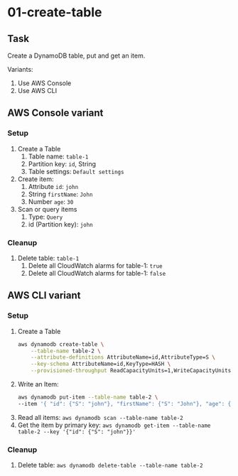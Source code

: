 # 01-create-table

## Task

Create a DynamoDB table, put and get an item.

Variants:

1. Use AWS Console
2. Use AWS CLI

## AWS Console variant

### Setup

1. Create a Table
    1. Table name: `table-1`
    2. Partition key: `id`, String
    3. Table settings: `Default settings`
2. Create item:
    1. Attribute `id`: `john`
    2. String `firstName`: `John`
    3. Number `age`: `30`
3. Scan or query items
    1. Type: `Query`
    2. id (Partition key): `john`

### Cleanup

1. Delete table: `table-1`
    1. Delete all CloudWatch alarms for table-1: `true`
    2. Delete all CloudWatch alarms for table-1: `false`

## AWS CLI variant

### Setup

1. Create a Table
   ```bash
   aws dynamodb create-table \
       --table-name table-2 \
       --attribute-definitions AttributeName=id,AttributeType=S \
       --key-schema AttributeName=id,KeyType=HASH \
       --provisioned-throughput ReadCapacityUnits=1,WriteCapacityUnits=1
   ```
2. Write an Item:
   ```bash
   aws dynamodb put-item --table-name table-2 \
   --item '{ "id": {"S": "john"}, "firstName": {"S": "John"}, "age": {"N": "30"} }'
   ```
3. Read all items: `aws dynamodb scan --table-name table-2`
4. Get the item by primary key: `aws dynamodb get-item --table-name table-2 --key '{"id": {"S": "john"}}'`

### Cleanup

1. Delete table: `aws dynamodb delete-table --table-name table-2`
